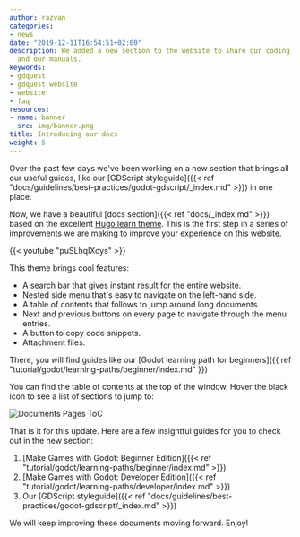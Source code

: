 ```yaml
---
author: razvan
categories:
- news
date: "2019-12-11T16:54:51+02:00"
description: We added a new section to the website to share our coding guidelines
  and our manuals.
keywords:
- gdquest
- gdquest website
- website
- faq
resources:
- name: banner
  src: img/banner.png
title: Introducing our docs
weight: 5
---
```


<!-- If this file goes under contents/docs be sure to start chapters with ##, not # -->

Over the past few days we've been working on a new section that brings all our useful guides, like our [GDScript styleguide]({{< ref "docs/guidelines/best-practices/godot-gdscript/_index.md" >}}) in one place.

Now, we have a beautiful [docs section]({{< ref "docs/_index.md" >}}) based on the excellent [Hugo learn theme](//learn.netlify.com). This is the first step in a series of improvements we are making to improve your experience on this website.

{{< youtube "puSLhqIXoys" >}}

This theme brings cool features:

- A search bar that gives instant result for the entire website.
- Nested side menu that's easy to navigate on the left-hand side.
- A table of contents that follows to jump around long documents.
- Next and previous buttons on every page to navigate through the menu entries.
- A button to copy code snippets.
- Attachment files.

There, you will find guides like our [Godot learning path for beginners]({{ ref "tutorial/godot/learning-paths/beginner/index.md" }})

You can find the table of contents at the top of the window. Hover the black icon to see a list of sections to jump to:

![Documents Pages ToC](img/toc.png)

That is it for this update. Here are a few insightful guides for you to check out in the new section:

1. [Make Games with Godot: Beginner Edition]({{< ref "tutorial/godot/learning-paths/beginner/index.md" >}})
1. [Make Games with Godot: Developer Edition]({{< ref "tutorial/godot/learning-paths/developer/index.md" >}})
1. Our [GDScript styleguide]({{< ref "docs/guidelines/best-practices/godot-gdscript/_index.md" >}})

We will keep improving these documents moving forward. Enjoy!

